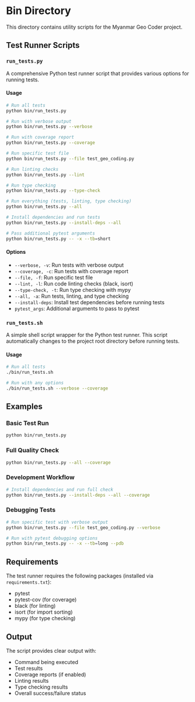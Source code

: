 # Bin Directory

This directory contains utility scripts for the Myanmar Geo Coder project.

## Test Runner Scripts

### `run_tests.py`

A comprehensive Python test runner script that provides various options for running tests.

#### Usage

```bash
# Run all tests
python bin/run_tests.py

# Run with verbose output
python bin/run_tests.py --verbose

# Run with coverage report
python bin/run_tests.py --coverage

# Run specific test file
python bin/run_tests.py --file test_geo_coding.py

# Run linting checks
python bin/run_tests.py --lint

# Run type checking
python bin/run_tests.py --type-check

# Run everything (tests, linting, type checking)
python bin/run_tests.py --all

# Install dependencies and run tests
python bin/run_tests.py --install-deps --all

# Pass additional pytest arguments
python bin/run_tests.py -- -x --tb=short
```

#### Options

- `--verbose, -v`: Run tests with verbose output
- `--coverage, -c`: Run tests with coverage report
- `--file, -f`: Run specific test file
- `--lint, -l`: Run code linting checks (black, isort)
- `--type-check, -t`: Run type checking with mypy
- `--all, -a`: Run tests, linting, and type checking
- `--install-deps`: Install test dependencies before running tests
- `pytest_args`: Additional arguments to pass to pytest

### `run_tests.sh`

A simple shell script wrapper for the Python test runner. This script automatically changes to the project root directory before running tests.

#### Usage

```bash
# Run all tests
./bin/run_tests.sh

# Run with any options
./bin/run_tests.sh --verbose --coverage
```

## Examples

### Basic Test Run
```bash
python bin/run_tests.py
```

### Full Quality Check
```bash
python bin/run_tests.py --all --coverage
```

### Development Workflow
```bash
# Install dependencies and run full check
python bin/run_tests.py --install-deps --all --coverage
```

### Debugging Tests
```bash
# Run specific test with verbose output
python bin/run_tests.py --file test_geo_coding.py --verbose

# Run with pytest debugging options
python bin/run_tests.py -- -x --tb=long --pdb
```

## Requirements

The test runner requires the following packages (installed via `requirements.txt`):
- pytest
- pytest-cov (for coverage)
- black (for linting)
- isort (for import sorting)
- mypy (for type checking)

## Output

The script provides clear output with:
- Command being executed
- Test results
- Coverage reports (if enabled)
- Linting results
- Type checking results
- Overall success/failure status 